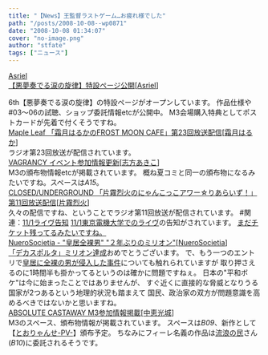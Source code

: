 ```yaml
---
title: "【News】王監督ラストゲーム…お疲れ様でした"
path: "/posts/2008-10-08--wp0871"
date: "2008-10-08 01:34:07"
cover: "no-image.png"
author: "stfate"
tags: ["ニュース"]
---
```


<style type="text/css">
<!--
p {white-space: pre-wrap};
-->
</style>

<a class="topics" href="http://www.asriel.jp/m/" target="_blank">Asriel 【悪夢奏でる涙の旋律】特設ページ公開</a><span class="junre">[<a href="http://www.asriel.jp/m/" target="_blank">Asriel</a>]</span>
<div class="news">6th【悪夢奏でる涙の旋律】の特設ページがオープンしています。
作品仕様や#03～06の試聴、ショップ委託情報etcが公開中。
M3会場購入特典としてポストカードが先着で付くそうですね。</div>
<a class="topics" href="http://www.timerocket.co.jp/fmc/" target="_blank">Maple Leaf 「霜月はるかのFROST MOON CAFE」第23回放送配信</a><span class="junre">[<a href="http://shimotsukin.com/" target="_blank">霜月はるか</a>]</span>
<div class="news">ラジオ第23回放送が配信されています。</div>
<a class="topics" href="http://www.vagrancy.jp/" target="_blank">VAGRANCY イベント参加情報更新</a><span class="junre">[<a href="http://www.vagrancy.jp/" target="_blank">志方あきこ</a>]</span>
<div class="news">M3の頒布物情報etcが掲載されています。
概ね夏コミと同一の頒布物になるみたいですね。スペースは<em>A15</em>。</div>
<a class="topics" href="http://rekka.jp/radio/" target="_blank">CLOSED/UNDERGROUND 「片霧烈火のにゃんこっこアワー☆りあらいず！」第11回放送配信</a><span class="junre">[<a href="http://rekka.jp/" target="_blank">片霧烈火</a>]</span>
<div class="news">久々の配信ですね、ということでラジオ第11回放送が配信されています。
#関連：<a href="http://www.rekka.jp/" target="_blank">11/1ライヴ告知</a>
<a href="http://www.nishikisai.com/concert/" target="_blank">11/1東京電機大学でのライヴ</a>の告知がされています。
<a href="http://www.cnplayguide.com/asp/evt/evtdtl.aspx?dmf=1&ecd=CNI19603&ucd=&jdt=&kai=" target="_blank">まだチケット残ってるみたいですね。</a></div>
<a class="topics" href="http://nuerosocietia.com/" target="_blank">NueroSocietia - "皇居全裸男" "２年ぶりのミリオン"</a><span class="junre">[<a href="http://nuerosocietia.com/" target="_blank">NueroSocietia</a>]</span>
<div class="news"><a href="http://www.watch.impress.co.jp/game/docs/20081007/deca.htm" target="_blank">「デカスポルタ」ミリオン達成</a>おめでとうございます。
で、もう一つのエントリで<a href="http://sankei.jp.msn.com/affairs/crime/081007/crm0810071354025-n1.htm" target="_blank">皇居に全裸の男が侵入した事件</a>についても触れられていますが
取り押さえるのに1時間半も掛かってるというのは確かに問題ですねぇ。
日本の"平和ボケ"は今に始まったことではありませんが、
すぐ近くに直接的な脅威となりうる国家が2つあるという地理的状況も踏まえて
国民、政治家の双方が問題意識を高めるべきではないかと思いますね。</div>
<a class="topics" href="http://shule-aroon.sakura.ne.jp/" target="_blank">ABSOLUTE CASTAWAY M3参加情報掲載</a><span class="junre">[<a href="http://shule-aroon.sakura.ne.jp/" target="_blank">中恵光城</a>]</span>
<div class="news">M3のスペース、頒布物情報が掲載されています。
スペースは<em>B09</em>、新作として【<a href="http://shule-aroon.sakura.ne.jp/pv/" target="_blank">とおりゃんせ-PV-</a>】頒布予定。
ちなみにフィーレ名義の作品は<a href="http://www5.ocn.ne.jp/~rulotami/" target="_blank">流浪の民</a>さん(<em>B10</em>)に委託されるそうです。</div>
